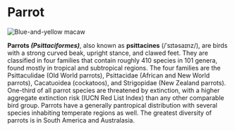 # Parrot
![Blue-and-yellow macaw](https://upload.wikimedia.org/wikipedia/commons/thumb/e/ec/Ara_ararauna_Luc_Viatour.jpg/1920px-Ara_ararauna_Luc_Viatour.jpg)

**Parrots _(Psittaciformes)_**, also known as **psittacines** (/ˈsɪtəsaɪnz/), are birds with a strong curved beak, upright stance, and clawed feet. They are classified in four families that contain roughly 410 species in 101 genera, found mostly in tropical and subtropical regions. The four families are the Psittaculidae (Old World parrots), Psittacidae (African and New World parrots), Cacatuoidea (cockatoos), and Strigopidae (New Zealand parrots). One-third of all parrot species are threatened by extinction, with a higher aggregate extinction risk (IUCN Red List Index) than any other comparable bird group. Parrots have a generally pantropical distribution with several species inhabiting temperate regions as well. The greatest diversity of parrots is in South America and Australasia.
